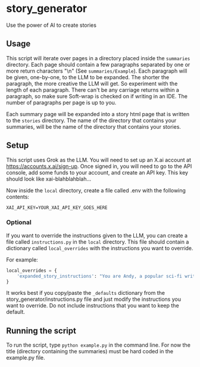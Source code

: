 # story_generator
Use the power of AI to create stories

## Usage
This script will iterate over pages in a directory placed inside the `summaries` directory. Each page should contain a few paragraphs separated by one or more return characters "\n" (See `summaries/Example`). Each paragraph will be given, one-by-one, to the LLM to be expanded. The shorter the paragraph, the more creative the LLM will get. So experiment with the length of each paragraph. There can't be any carriage returns within a paragraph, so make sure Soft-wrap is checked on if writing in an IDE. The number of paragraphs per page is up to you.

Each summary page will be expanded into a story html page that is written to the `stories` directory. The name of the directory that contains your summaries, will be the name of the directory that contains your stories.


## Setup
This script uses Grok as the LLM. You will need to set up an X.ai account at https://accounts.x.ai/sign-up. Once signed in, you will need to go to the API console, add some funds to your account, and create an API key. This key should look like xai-blahblahblah...

Now inside the `local` directory, create a file called .env with the following contents:
```dotenv
XAI_API_KEY=YOUR_XAI_API_KEY_GOES_HERE
```

### Optional
If you want to override the instructions given to the LLM, you can create a file called `instructions.py` in the `local` directory. This file should contain a dictionary called `local_overrides` with the instructions you want to override.

For example:
```python
local_overrides = {
    'expanded_story_instructions': "You are Andy, a popular sci-fi writer that loves to write stories that have unexpected plot twists...",
}
```
It works best if you copy/paste the `_defaults` dictionary from the story_generator/instructions.py file and just modify the instructions you want to override. Do not include instructions that you want to keep the default.

## Running the script
To run the script, type `python example.py` in the command line. For now the title (directory containing the summaries) must be hard coded in the example.py file.
